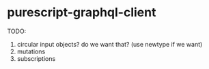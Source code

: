 # purescript-graphql-client

TODO:

1. circular input objects? do we want that? (use newtype if we want)
2. mutations
3. subscriptions

